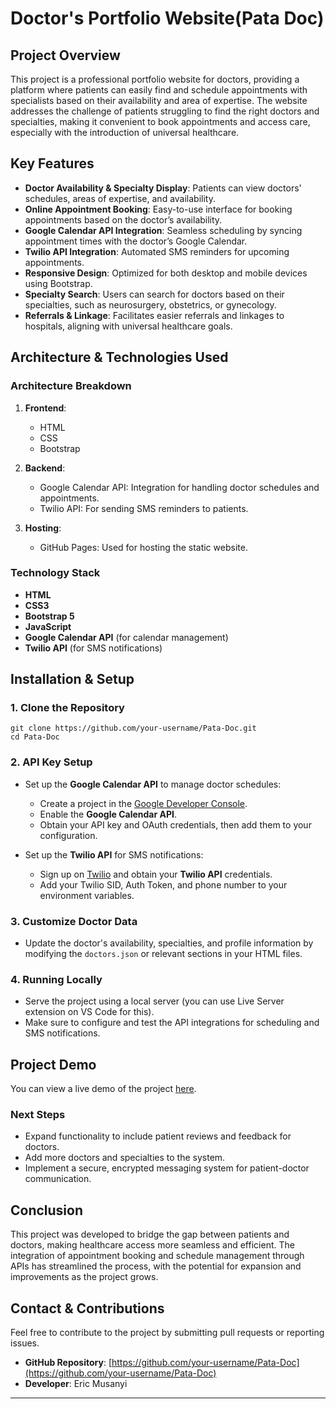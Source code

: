 
# **Doctor's Portfolio Website(Pata Doc)**

## **Project Overview**

This project is a professional portfolio website for doctors, providing a platform where patients can easily find and schedule appointments with specialists based on their availability and area of expertise. The website addresses the challenge of patients struggling to find the right doctors and specialties, making it convenient to book appointments and access care, especially with the introduction of universal healthcare.

## **Key Features**

- **Doctor Availability & Specialty Display**: Patients can view doctors' schedules, areas of expertise, and availability.
- **Online Appointment Booking**: Easy-to-use interface for booking appointments based on the doctor’s availability.
- **Google Calendar API Integration**: Seamless scheduling by syncing appointment times with the doctor’s Google Calendar.
- **Twilio API Integration**: Automated SMS reminders for upcoming appointments.
- **Responsive Design**: Optimized for both desktop and mobile devices using Bootstrap.
- **Specialty Search**: Users can search for doctors based on their specialties, such as neurosurgery, obstetrics, or gynecology.
- **Referrals & Linkage**: Facilitates easier referrals and linkages to hospitals, aligning with universal healthcare goals.

## **Architecture & Technologies Used**

### **Architecture Breakdown**
1. **Frontend**:
   - HTML
   - CSS
   - Bootstrap
   
2. **Backend**:
   - Google Calendar API: Integration for handling doctor schedules and appointments.
   - Twilio API: For sending SMS reminders to patients.
   
3. **Hosting**:
   - GitHub Pages: Used for hosting the static website.

### **Technology Stack**
- **HTML**
- **CSS3**
- **Bootstrap 5**
- **JavaScript**
- **Google Calendar API** (for calendar management)
- **Twilio API** (for SMS notifications)

## **Installation & Setup**

### **1. Clone the Repository**
```
git clone https://github.com/your-username/Pata-Doc.git
cd Pata-Doc
```

### **2. API Key Setup**
- Set up the **Google Calendar API** to manage doctor schedules:
  - Create a project in the [Google Developer Console](https://console.developers.google.com/).
  - Enable the **Google Calendar API**.
  - Obtain your API key and OAuth credentials, then add them to your configuration.
  
- Set up the **Twilio API** for SMS notifications:
  - Sign up on [Twilio](https://www.twilio.com/) and obtain your **Twilio API** credentials.
  - Add your Twilio SID, Auth Token, and phone number to your environment variables.

### **3. Customize Doctor Data**
- Update the doctor's availability, specialties, and profile information by modifying the `doctors.json` or relevant sections in your HTML files.

### **4. Running Locally**
- Serve the project using a local server (you can use Live Server extension on VS Code for this).
- Make sure to configure and test the API integrations for scheduling and SMS notifications.

## **Project Demo**

You can view a live demo of the project [here](https://your-github-username.github.io/Pata-Doc/).


### **Next Steps**
- Expand functionality to include patient reviews and feedback for doctors.
- Add more doctors and specialties to the system.
- Implement a secure, encrypted messaging system for patient-doctor communication.

## **Conclusion**

This project was developed to bridge the gap between patients and doctors, making healthcare access more seamless and efficient. The integration of appointment booking and schedule management through APIs has streamlined the process, with the potential for expansion and improvements as the project grows.

## **Contact & Contributions**

Feel free to contribute to the project by submitting pull requests or reporting issues.

- **GitHub Repository**: [https://github.com/your-username/Pata-Doc](https://github.com/your-username/Pata-Doc)
- **Developer**: Eric Musanyi 

---